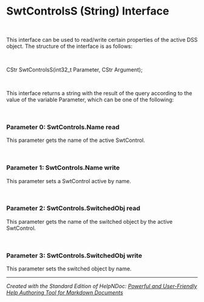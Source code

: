 # SwtControlsS (String) Interface

&nbsp;

This interface can be used to read/write certain properties of the active DSS object. The structure of the interface is as follows:

&nbsp;

CStr SwtControlsS(int32\_t Parameter, CStr Argument);

&nbsp;

This interface returns a string with the result of the query according to the value of the variable Parameter, which can be one of the following:

&nbsp;

### Parameter 0: SwtControls.Name read

This parameter gets the name of the active SwtControl.

&nbsp;

### Parameter 1: SwtControls.Name write

This parameter sets a SwtControl active by name.

&nbsp;

### Parameter 2: SwtControls.SwitchedObj read

This parameter gets the name of the switched object by the active SwtControl.

&nbsp;

### Parameter 3: SwtControls.SwitchedObj write

This parameter sets the switched object by name.


***
_Created with the Standard Edition of HelpNDoc: [Powerful and User-Friendly Help Authoring Tool for Markdown Documents](<https://www.helpndoc.com/feature-tour/markdown-import-export-using-helpndoc-help-authoring-tool/>)_
